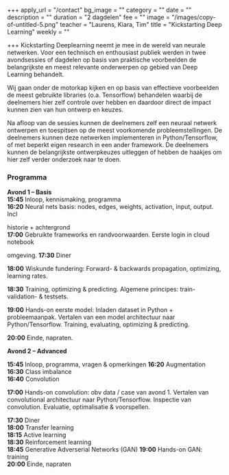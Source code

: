 +++
apply_url = "/contact"
bg_image = ""
category = ""
date = ""
description = ""
duration = "2 dagdelen"
fee = ""
image = "/images/copy-of-untitled-5.png"
teacher = "Laurens, Kiara, Tim"
title = "Kickstarting Deep Learning"
weekly = ""

+++
Kickstarting Deeplearning neemt je mee in de wereld van neurale netwerken. Voor een technisch en enthousiast publiek werden in twee avondsessies of dagdelen op basis van praktische voorbeelden de belangrijkste en meest relevante onderwerpen op gebied van Deep Learning behandelt.

Wij gaan onder de motorkap kijken en op basis van effectieve voorbeelden de meest gebruikte libraries (o.a. Tensorflow) behandelen waarbij de deelnemers hier zelf controle over hebben en daardoor direct de impact kunnen zien van hun ontwerp en keuzes.

Na afloop van de sessies kunnen de deelnemers zelf een neuraal netwerk ontwerpen en toespitsen op de meest voorkomende probleemstellingen. De deelnemers kunnen deze netwerken implementeren in Python/Tensorflow, of met beperkt eigen research in een ander framework. De deelnemers kunnen de belangrijkste ontwerpkeuzes uitleggen of hebben de haakjes om hier zelf verder onderzoek naar te doen.

### Programma

**Avond 1 – Basis  
15:45** Inloop, kennismaking, programma  
**16:20** Neural nets basis: nodes, edges, weights, activation, input, output. Incl

historie + achtergrond  
**17:00** Gebruikte frameworks en randvoorwaarden. Eerste login in cloud notebook

omgeving. **17:30** Diner

**18:00** Wiskunde fundering: Forward- & backwards propagation, optimizing, learning rates.

**18:30** Training, optimizing & predicting. Algemene principes: train- validation- & testsets.

**19:00** Hands-on eerste model: Inladen dataset in Python + probleemaanpak. Vertalen van een model architectuur naar Python/Tensorflow. Training, evaluating, optimizing & predicting.

**20:00** Einde, napraten.

**Avond 2 – Advanced**

**15:45** Inloop, programma, vragen & opmerkingen **16:20** Augmentation  
**16:30** Class imbalance  
**16:40** Convolution

**17:00** Hands-on convolution: obv data / case van avond 1. Vertalen van convolutional architectuur naar Python/Tensorflow. Inspectie van convolution. Evaluatie, optimalisatie & voorspellen.

**17:30** Diner  
**18:00** Transfer learning  
**18:15** Active learning  
**18:30** Reinforcement learning  
**18:45** Generative Adverserial Networks (GAN) **19:00** Hands-on GAN: training  
**20:00** Einde, napraten